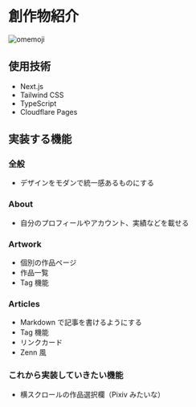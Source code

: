 # 創作物紹介

![omemoji](https://github.com/omemoji/omemoji.com/assets/68148226/11ebcc2b-a4ce-4c62-a3fc-3f26fae5e7c6)

## 使用技術

- Next.js
- Tailwind CSS
- TypeScript
- Cloudflare Pages

## 実装する機能

### 全般

- デザインをモダンで統一感あるものにする

### About

- 自分のプロフィールやアカウント、実績などを載せる

### Artwork

- 個別の作品ページ
- 作品一覧
- Tag 機能

### Articles

- Markdown で記事を書けるようにする
- Tag 機能
- リンクカード
- Zenn 風

### これから実装していきたい機能

- 横スクロールの作品選択欄（Pixiv みたいな）
